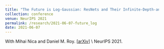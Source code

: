 ```yaml
---
title: "The Future is Log-Gaussian: ResNets and Their Infinite-Depth-and-Width Limit at Initialization"
collection: conference
venue: NeurIPS 2021 
permalink: /research/2021-06-07-future_log
date: 2021-06-07
---
```


With Mihai Nica and Daniel M. Roy. 
\[[arXiv](https://arxiv.org/abs/2106.04013)\] \\
NeurIPS 2021. 

